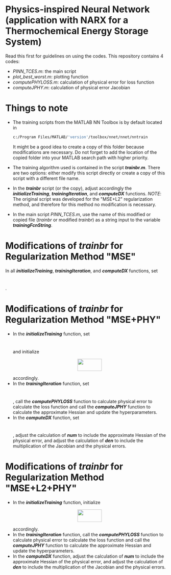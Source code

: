 # Physics-inspired Neural Network (application with NARX for a Thermochemical Energy Storage System)
Read this first for guidelines on using the codes.
This repository contains 4 codes:
  - *PINN_TCES.m*: the main script
  - *plot_best_worst.m*: plotting function
  - *computePHYLOSS.m*: calculation of physical error for loss function
  - *computeJPHY.m*: calculation of physical error Jacobian


# Things to note

  - The training scripts from the MATLAB NN Toolbox is by default located in
    ```sh
    c:/Program Files/MATLAB/'version'/toolbox/nnet/nnet/nntrain
    ```
    It might be a good idea to create a copy of this folder because modifications are necessary. Do not forget to add the location of the copied folder into your MATLAB search path with higher priority.
    
  - The training algorithm used is contained in the script ***trainbr.m***. There are two options: either modify this script directly or create a copy of this script with a different file name.
  
  - In the ***trainbr*** script (or the copy), adjust accordingly the ***initializeTraining***, ***trainingIteration***, and ***computeDX*** functions.
    *NOTE*: The original script was developed for the "MSE+L2" regularization method, and therefore for this method no modification is necessary.

  - In the main script *PINN_TCES.m*, use the name of this modified or copied file (*trainbr* or modified *trainbr*) as a string input to the variable ***trainingFcnString***.


# Modifications of *trainbr* for Regularization Method "MSE"

In all ***initializeTraining***, ***trainingIteration***, and ***computeDX*** functions, set ***<p align="center"><img src="/tex/a849f2cee7244ee19a0e0bd30c97e748.svg?invert_in_darkmode&sanitize=true" align=middle width=40.713337499999994pt height=10.5936072pt/></p>***.


# Modifications of *trainbr* for Regularization Method "MSE+PHY"

  - In the ***initializeTraining*** function, set ***<p align="center"><img src="/tex/a849f2cee7244ee19a0e0bd30c97e748.svg?invert_in_darkmode&sanitize=true" align=middle width=40.713337499999994pt height=10.5936072pt/></p>*** and initialize ***<p align="center"><img src="/tex/39f439719fc36350d276526450d236fa.svg?invert_in_darkmode&sanitize=true" align=middle width=76.20719865pt height=38.332593749999994pt/></p>*** accordingly.
  - In the ***trainingIteration*** function, set ***<p align="center"><img src="/tex/a849f2cee7244ee19a0e0bd30c97e748.svg?invert_in_darkmode&sanitize=true" align=middle width=40.713337499999994pt height=10.5936072pt/></p>***, call the ***computePHYLOSS*** function to calculate physical error to calculate the loss function and call the ***computeJPHY*** function to calculate the approximate Hessian and update the hyperparameters.
  - In the ***computeDX*** function, set ***<p align="center"><img src="/tex/a849f2cee7244ee19a0e0bd30c97e748.svg?invert_in_darkmode&sanitize=true" align=middle width=40.713337499999994pt height=10.5936072pt/></p>***, adjust the calculation of ***num*** to include the approximate Hessian of the physical error, and adjust the calculation of ***den*** to include the multiplication of the Jacobian and the physical errors.


# Modifications of *trainbr* for Regularization Method "MSE+L2+PHY"

  - In the ***initializeTraining*** function, initialize ***<p align="center"><img src="/tex/39f439719fc36350d276526450d236fa.svg?invert_in_darkmode&sanitize=true" align=middle width=76.20719865pt height=38.332593749999994pt/></p>*** accordingly.
  - In the ***trainingIteration*** function, call the ***computePHYLOSS*** function to calculate physical error to calculate the loss function and call the ***computeJPHY*** function to calculate the approximate Hessian and update the hyperparameters.
  - In the ***computeDX*** function, adjust the calculation of ***num*** to include the approximate Hessian of the physical error, and adjust the calculation of ***den*** to include the multiplication of the Jacobian and the physical errors.

